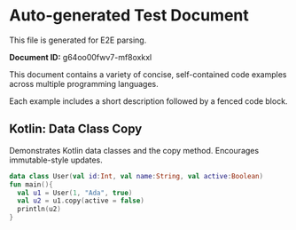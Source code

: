 # Auto-generated Test Document

This file is generated for E2E parsing.

**Document ID:** g64oo00fwv7-mf8oxkxl

This document contains a variety of concise, self-contained code examples across multiple programming languages.

Each example includes a short description followed by a fenced code block.

## Kotlin: Data Class Copy

Demonstrates Kotlin data classes and the copy method. Encourages immutable-style updates.

```kotlin
data class User(val id:Int, val name:String, val active:Boolean)
fun main(){
  val u1 = User(1, "Ada", true)
  val u2 = u1.copy(active = false)
  println(u2)
}
```



